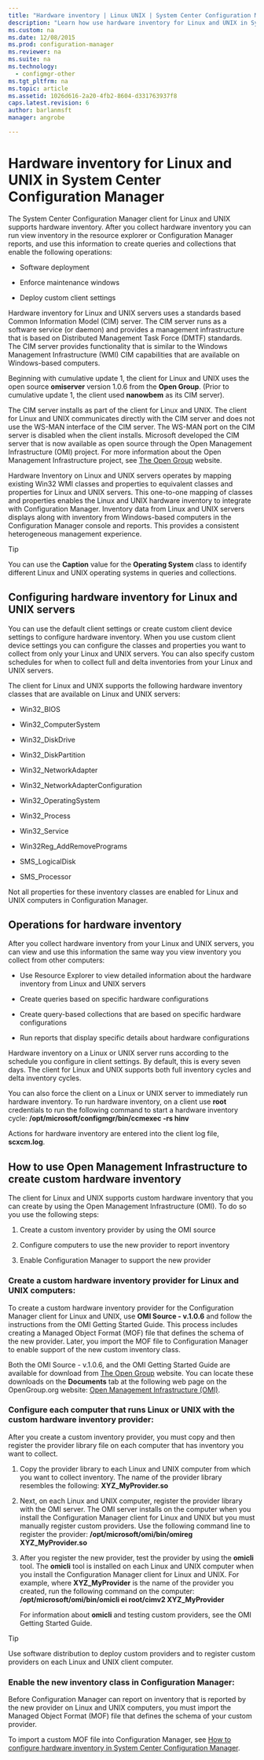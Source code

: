 ```yaml
---
title: "Hardware inventory | Linux UNIX | System Center Configuration Manager"
description: "Learn how use hardware inventory for Linux and UNIX in System Center Configuration Manager."
ms.custom: na
ms.date: 12/08/2015
ms.prod: configuration-manager
ms.reviewer: na
ms.suite: na
ms.technology:
  - configmgr-other
ms.tgt_pltfrm: na
ms.topic: article
ms.assetid: 1026d616-2a20-4fb2-8604-d331763937f8
caps.latest.revision: 6
author: barlanmsftmanager: angrobe

---
```

# Hardware inventory for Linux and UNIX in System Center Configuration Manager
The System Center Configuration Manager client for Linux and UNIX supports hardware inventory. After you collect hardware inventory you can run view inventory in the resource explorer or Configuration Manager reports, and use this information to create queries and collections that enable the following operations:  

-   Software deployment  

-   Enforce maintenance windows  

-   Deploy custom client settings  

 Hardware inventory for Linux and UNIX servers uses a standards based Common Information Model (CIM) server. The CIM server runs as a software service (or daemon) and provides a management infrastructure that is based on Distributed Management Task Force (DMTF) standards. The CIM server provides functionality that is similar to the Windows Management Infrastructure (WMI) CIM capabilities that are available on Windows-based computers.  

 Beginning with cumulative update 1, the client for Linux and UNIX uses the open source **omiserver** version 1.0.6 from the **Open Group**. (Prior to cumulative update 1, the client used **nanowbem** as its CIM server).  

 The CIM server installs as part of the client for Linux and UNIX. The client for Linux and UNIX communicates directly with the CIM server and does not use the WS-MAN interface of the CIM server. The WS-MAN port on the CIM server is disabled when the client installs. Microsoft developed the CIM server that is now available as open source through the Open Management Infrastructure (OMI) project. For more information about the Open Management Infrastructure project, see [The Open Group](http://go.microsoft.com/fwlink/p/?LinkId=262317) website.  

 Hardware Inventory on Linux and UNIX servers operates by mapping existing Win32 WMI classes and properties to equivalent classes and properties for Linux and UNIX servers. This one-to-one mapping of classes and properties enables the Linux and UNIX hardware inventory to integrate with Configuration Manager. Inventory data from Linux and UNIX servers displays along with inventory from Windows-based computers in the Configuration Manager console and reports. This provides a consistent heterogeneous management experience.  

> [!TIP]  
>  You can use the **Caption** value for the **Operating System** class to identify different Linux and UNIX operating systems in queries and collections.  

##  <a name="BKMK_ConfigHardwareforLnU"></a> Configuring hardware inventory for Linux and UNIX servers  
 You can use the default client settings or create custom client device settings to configure hardware inventory. When you use custom client device settings you can configure the classes and properties you want to collect from only your Linux and UNIX servers. You can also specify custom schedules for when to collect full and delta inventories from your Linux and UNIX servers.  

 The client for Linux and UNIX supports the following hardware inventory classes that are available on Linux and UNIX servers:  

-   Win32_BIOS  

-   Win32_ComputerSystem  

-   Win32_DiskDrive  

-   Win32_DiskPartition  

-   Win32_NetworkAdapter  

-   Win32_NetworkAdapterConfiguration  

-   Win32_OperatingSystem  

-   Win32_Process  

-   Win32_Service  

-   Win32Reg_AddRemovePrograms  

-   SMS_LogicalDisk  

-   SMS_Processor  

 Not all properties for these inventory classes are enabled for Linux and UNIX computers in Configuration Manager.  

##  <a name="BKMK_OperationsforHardwareforLnU"></a> Operations for hardware inventory  
 After you collect hardware inventory from your Linux and UNIX servers, you can view and use this information the same way you view inventory you collect from other computers:  

-   Use Resource Explorer to view detailed information about the hardware inventory from Linux and UNIX servers  

-   Create queries based on specific hardware configurations  

-   Create query-based collections that are based on specific hardware configurations  

-   Run reports that display specific details about hardware configurations  

 Hardware inventory on a Linux or UNIX server runs according to the schedule you configure in client settings. By default, this is every seven days. The client for Linux and UNIX supports both full inventory cycles and delta inventory cycles.  

 You can also force the client on a Linux or UNIX server to immediately run hardware inventory. To run hardware inventory, on a client use **root** credentials to run the following command to start a hardware inventory cycle: **/opt/microsoft/configmgr/bin/ccmexec -rs hinv**  

 Actions for hardware inventory are entered into the client log file, **scxcm.log**.  

##  <a name="BKMK_CustomHINVforLinux"></a> How to use Open Management Infrastructure to create custom hardware inventory  
 The client for Linux and UNIX supports custom hardware inventory that you can create by using the Open Management Infrastructure (OMI). To do so you use the following steps:  

1.  Create a custom inventory provider by using the OMI source  

2.  Configure computers to use the new provider to report inventory  

3.  Enable Configuration Manager to support the new provider  

###  <a name="BKMK_LinuxProvider"></a> Create a custom hardware inventory provider for Linux and UNIX computers:  
 To create a custom hardware inventory provider for the Configuration Manager client for Linux and UNIX, use **OMI Source - v.1.0.6** and follow the instructions from the OMI Getting Started Guide. This process includes creating a Managed Object Format (MOF) file that defines the schema of the new provider. Later, you import the MOF file to Configuration Manager to enable support of the new custom inventory class.  

 Both the OMI Source - v.1.0.6, and the OMI Getting Started Guide are available for download from [The Open Group](http://go.microsoft.com/fwlink/p/?LinkId=262317) website. You can locate these downloads on the **Documents** tab at the following web page on the OpenGroup.org website: [Open Management Infrastructure (OMI)](http://go.microsoft.com/fwlink/p/?LinkId=286805).  

###  <a name="BKMK_AddProvidertoLinux"></a> Configure each computer that runs Linux or UNIX with the custom hardware inventory provider:  
 After you create a custom inventory provider, you must copy and then register the provider library file on each computer that has inventory you want to collect.  

1.  Copy the provider library to each Linux and UNIX computer from which you want to collect inventory. The name of the provider library resembles the following: **XYZ_MyProvider.so**  

2.  Next, on each Linux and UNIX computer, register the provider library with the OMI server. The OMI server installs on the computer when you install the Configuration Manager client for Linux and UNIX but you must manually register custom providers. Use the following command line to register the provider: **/opt/microsoft/omi/bin/omireg XYZ_MyProvider.so**  

3.  After you register the new provider, test the provider by using the **omicli** tool. The **omicli** tool is installed on each Linux and UNIX computer when you install the Configuration Manager client for Linux and UNIX. For example, where **XYZ_MyProvider** is the name of the provider you created, run the following command on the computer: **/opt/microsoft/omi/bin/omicli ei root/cimv2 XYZ_MyProvider**  

     For information about **omicli** and testing custom providers, see the OMI Getting Started Guide.  

> [!TIP]  
>  Use software distribution to deploy custom providers and to register custom providers on each Linux and UNIX client computer.  

###  <a name="BKMK_AddLinuxProvidertoCM"></a> Enable the new inventory class in Configuration Manager:  
 Before Configuration Manager can report on inventory that is reported by the new provider on Linux and UNIX computers, you must import the Managed Object Format (MOF) file that defines the schema of your custom provider.  

 To import a custom MOF file into Configuration Manager, see [How to configure hardware inventory in System Center Configuration Manager](../../../../core/clients/manage/inventory/configure-hardware-inventory.md).  
